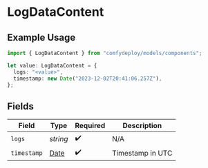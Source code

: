 # LogDataContent

## Example Usage

```typescript
import { LogDataContent } from "comfydeploy/models/components";

let value: LogDataContent = {
  logs: "<value>",
  timestamp: new Date("2023-12-02T20:41:06.257Z"),
};
```

## Fields

| Field                                                                                         | Type                                                                                          | Required                                                                                      | Description                                                                                   |
| --------------------------------------------------------------------------------------------- | --------------------------------------------------------------------------------------------- | --------------------------------------------------------------------------------------------- | --------------------------------------------------------------------------------------------- |
| `logs`                                                                                        | *string*                                                                                      | :heavy_check_mark:                                                                            | N/A                                                                                           |
| `timestamp`                                                                                   | [Date](https://developer.mozilla.org/en-US/docs/Web/JavaScript/Reference/Global_Objects/Date) | :heavy_check_mark:                                                                            | Timestamp in UTC                                                                              |